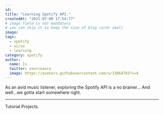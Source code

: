 ```yaml
---
id: 
title: "Learning Spotify API."
createdAt: "2021-07-09 17:54:77"
# image field is not mandatory
# you can skip it to keep the size of blog cards small
image:
tags:
  - spotify
  - ui/ux 
  - learning
category: spotify
author:
  name: Is
  twitter: sourceaura
  image: https://avatars.githubusercontent.com/u/13864703?v=4
---
```


As an avid music listener, exploring the Spotify API is a no brainer...
And well...we gotta start somewhere right. 

---

Tutorial Projects.

